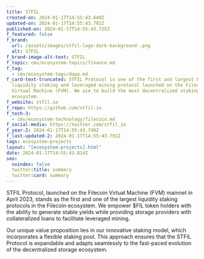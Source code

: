 ```yaml
---
title: STFIL
created-on: 2024-01-17T14:55:43.649Z
updated-on: 2024-01-17T14:55:43.701Z
published-on: 2024-01-17T14:55:43.725Z
f_featured: false
f_brand:
  url: /assets/images/stfil-logo-dark-background-.png
  alt: STFIL
f_brand-image-alt-text: STFIL
f_topic: cms/ecosystem-topics/finance.md
f_tag:
  - cms/ecosystem-tags/dapp.md
f_card-text-truncated: STFIL Protocol is one of the first and largest Filecoin
  liquidity staking and leveraged mining protocol launched on the Filecoin
  Virtual Machine (FVM). We aim to build the most decentralized staking
  ecosystem.
f_website: stfil.io
f_repo: https://github.com/stfil-io
f_tech-3:
  - cms/ecosystem-technology/filecoin.md
f_social-media: https://twitter.com/stfil_io
f_year-2: 2024-01-17T14:55:43.749Z
f_last-updated-2: 2024-01-17T14:55:43.791Z
tags: ecosystem-projects
layout: "[ecosystem-projects].html"
date: 2024-01-17T14:55:43.814Z
seo:
  noindex: false
  twitter:title: summary
  twitter:card: summary
---
```

STFIL Protocol, launched on the Filecoin Virtual Machine (FVM) mainnet in April 2023, stands as the first and one of the largest liquidity staking protocols in the Filecoin ecosystem. We empower $FIL token holders with the ability to generate stable yields while providing storage providers with collateralized loans to facilitate leveraged mining.



Our unique value proposition lies in our innovative staking model, which incorporates a flexible staking pool. This approach ensures that the STFIL Protocol is expandable and adapts seamlessly to the fast-paced evolution of the decentralized storage ecosystem.